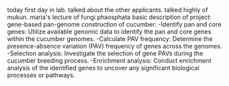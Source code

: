 today first day in lab.
talked about the other applicants.
talked highly of mukun.
maria's lecture of fungi phaosphata
basic description of project:
gene-based pan-genome construction of cucumber:
    -Identify pan and core genes: Utilize available genomic data to identify the pan and core genes within the cucumber genomes.
    -Calculate PAV frequency: Determine the presence-absence variation (PAV) frequency of genes across the genomes.
    -Selection analysis: Investigate the selection of gene PAVs during the cucumber breeding process.
    -Enrichment analysis: Conduct enrichment analysis of the identified genes to uncover any significant biological processes or pathways.
 